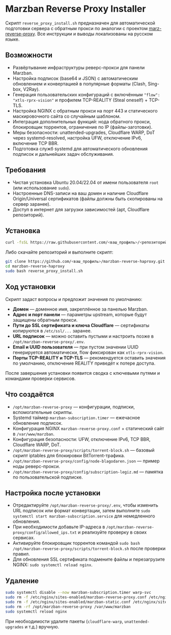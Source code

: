 # Marzban Reverse Proxy Installer

Скрипт `reverse_proxy_install.sh` предназначен для автоматической подготовки сервера с обратным прокси по аналогии с проектом [marz-reverse-proxy](https://github.com/Adam-Sizzler/marz-reverse-proxy). Все инструкции и выводы локализованы на русском языке.

## Возможности

- Развёртывание инфраструктуры реверс-прокси для панели Marzban.
- Настройка подписок (base64 и JSON) с автоматическим обновлением и конвертацией в популярные форматы (Clash, Sing-box, V2Ray).
- Генерация пользовательских конфигураций с включённым `"flow": "xtls-rprx-vision"` и профилем TCP-REALITY (Steal oneself) + TCP-TLS.
- Настройка NGINX с обратным прокси на порт 443 и статического маскировочного сайта со случайным шаблоном.
- Интеграция дополнительных функций: нода обратного прокси, блокировщик торрентов, ограничение по IP (файлы-заготовки).
- Меры безопасности: unattended-upgrades, Cloudflare WARP, DoT через systemd-resolved, настройка UFW, отключение IPv6, включение TCP BBR.
- Подготовка служб systemd для автоматического обновления подписок и дальнейших задач обслуживания.

## Требования

- Чистая установка Ubuntu 20.04/22.04 от имени пользователя `root` (или использование `sudo`).
- Настроенные DNS-записи на ваш домен и наличие Cloudflare Origin/Universal сертификатов (файлы должны быть скопированы на сервер заранее).
- Доступ в интернет для загрузки зависимостей (apt, Cloudflare репозиторий).

## Установка

```bash
curl -fsSL https://raw.githubusercontent.com/<ваш_профиль>/<репозиторий>/main/reverse_proxy_install.sh | sudo bash
```

Либо скачайте репозиторий и выполните скрипт:

```bash
git clone https://github.com/<ваш_профиль>/marzban-reverse-haproxy.git
cd marzban-reverse-haproxy
sudo bash reverse_proxy_install.sh
```

## Ход установки

Скрипт задаст вопросы и предложит значения по умолчанию:

- **Домен** — доменное имя, закреплённое за панелью Marzban.
- **Адрес и порт панели** — параметры upstream, которые будут защищены обратным прокси.
- **Пути до SSL сертификата и ключа Cloudflare** — сертификаты копируются в `/etc/ssl/...` заранее.
- **URL подписок** — можно оставить пустыми и настроить позже в `/opt/marzban-reverse-proxy/.env`.
- **Email и UUID пользователя** — при пустом значении UUID генерируется автоматически, flow фиксирован как `xtls-rprx-vision`.
- **Порты TCP-REALITY и TCP-TLS** — рекомендуется оставить значения по умолчанию, отключение REALITY приведёт к потере доступа.

После завершения установки появится сводка с ключевыми путями и командами проверки сервисов.

## Что создаётся

- `/opt/marzban-reverse-proxy` — конфигурации, подписки, вспомогательные скрипты.
- Systemd таймер `marzban-subscription.timer` — ежечасное обновление подписок.
- Конфигурация NGINX `marzban-reverse-proxy.conf` + статический сайт в `/var/www/marzban`.
- Конфигурация безопасности: UFW, отключение IPv6, TCP BBR, Cloudflare WARP, DoT.
- `/opt/marzban-reverse-proxy/scripts/torrent-block.sh` — базовый скрипт iptables для блокировки BitTorrent-трафика.
- `/opt/marzban-reverse-proxy/config/node-blagodaren.json` — пример ноды реверс-прокси.
- `/opt/marzban-reverse-proxy/config/subscription-legiz.md` — памятка по пользовательской подписке.

## Настройка после установки

- Отредактируйте `/opt/marzban-reverse-proxy/.env`, чтобы изменить URL подписок или формат конвертации, затем выполните `sudo systemctl start marzban-subscription.service` для немедленного обновления.
- При необходимости добавьте IP-адреса в `/opt/marzban-reverse-proxy/config/allowed_ips.txt` и реализуйте проверку в своих сервисах.
- Активируйте блокировщик торрентов командой `sudo bash /opt/marzban-reverse-proxy/scripts/torrent-block.sh` после проверки правил.
- Для обновления SSL сертификата подмените файлы и перезагрузите NGINX: `sudo systemctl reload nginx`.

## Удаление

```bash
sudo systemctl disable --now marzban-subscription.timer warp-svc
sudo rm -f /etc/nginx/sites-enabled/marzban-reverse-proxy.conf /etc/nginx/sites-available/marzban-reverse-proxy.conf
sudo rm -f /etc/nginx/sites-enabled/marzban-static.conf /etc/nginx/sites-available/marzban-static.conf
sudo rm -rf /opt/marzban-reverse-proxy /var/www/marzban
sudo systemctl reload nginx
```

При необходимости удалите пакеты (`cloudflare-warp`, `unattended-upgrades` и т.д.) вручную.

